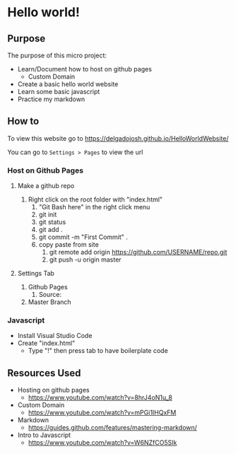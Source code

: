 # Hello world!

## Purpose
The purpose of this micro project:

- Learn/Document how to host on github pages
  - Custom Domain
- Create a basic hello world website
- Learn some basic javascript
- Practice my markdown

## How to

To view this website go to https://delgadojosh.github.io/HelloWorldWebsite/

You can go to `Settings > Pages` to view the url

### Host on Github Pages

1. Make a github repo
	1. Right click on the root folder with "index.html"
		1. "Git Bash here" in the right click menu
		1. git init
		1. git status
		1. git add .
		1. git commit -m "First Commit" .
		1. copy paste from site
			1. git remote add origin https://github.com/USERNAME/repo.git
			1. git push -u origin master

1. Settings Tab
	1. Github Pages
		1. Source:
      1. Master Branch


### Javascript

- Install Visual Studio Code
- Create "index.html"
	- Type "!" then press tab to have boilerplate code


## Resources Used

- Hosting on github pages
  - https://www.youtube.com/watch?v=8hrJ4oN1u_8
- Custom Domain
  - https://www.youtube.com/watch?v=mPGi1IHQxFM
- Markdown
  - https://guides.github.com/features/mastering-markdown/
- Intro to Javascript
	- https://www.youtube.com/watch?v=W6NZfCO5SIk
